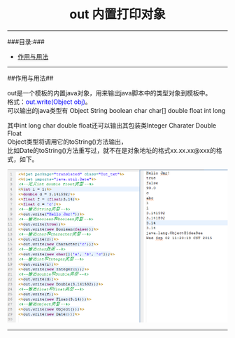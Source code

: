 # <div align="center">out 内置打印对象</div> #

----------

###目录:###

* [作用与用法](#1)

----------

##<span id="1">作用与用法</span>##

out是一个模板的内置java对象，用来输出java脚本中的类型对象到模板中。  
格式：<font color="blue">out.write(Object obj)</font>。  
可以输出的java类型有 Object String boolean char char[] double float int long

其中int long char double float还可以输出其包装类Integer Charater Double Float  
Object类型将调用它的toString()方法输出，  
比如Date的toString()方法重写过，就不在是对象地址的格式xx.xx.xx@xxx的格式，如下。

![](image/out.png)

----------
